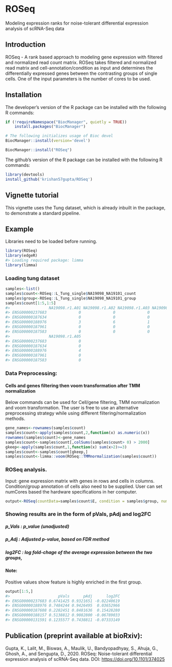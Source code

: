 
<!-- README.md is generated from README.Rmd. Please edit that file -->

# ROSeq

Modeling expression ranks for noise-tolerant differential expression
analysis of scRNA-Seq data

## Introduction

ROSeq - A rank based approach to modeling gene expression with filtered
and normalized read count matrix. ROSeq takes filtered and normalized
read matrix and cell-annotation/condition as input and determines the
differentially expressed genes between the contrasting groups of single
cells. One of the input parameters is the number of cores to be used.

## Installation

The developer’s version of the R package can be installed with the
following R commands:

``` r
if (!requireNamespace("BiocManager", quietly = TRUE))
    install.packages("BiocManager")

# The following initializes usage of Bioc devel
BiocManager::install(version='devel')

BiocManager::install("ROSeq")
```

The github’s version of the R package can be installed with the
following R commands:

``` r
library(devtools)
install_github('krishan57gupta/ROSeq')
```

## Vignette tutorial

This vignette uses the Tung dataset, which is already inbuilt in the
package, to demonstrate a standard pipeline.

## Example

Libraries need to be loaded before running.

``` r
library(ROSeq)
library(edgeR)
#> Loading required package: limma
library(limma)
```

### Loading tung dataset

``` r
samples<-list()
samples$count<-ROSeq::L_Tung_single$NA19098_NA19101_count
samples$group<-ROSeq::L_Tung_single$NA19098_NA19101_group
samples$count[1:5,1:5]
#>                 NA19098.r1.A01 NA19098.r1.A02 NA19098.r1.A03 NA19098.r1.A04
#> ENSG00000237683              0              0              0              1
#> ENSG00000187634              0              0              0              0
#> ENSG00000188976              3              6              1              3
#> ENSG00000187961              0              0              0              0
#> ENSG00000187583              0              0              0              0
#>                 NA19098.r1.A05
#> ENSG00000237683              0
#> ENSG00000187634              0
#> ENSG00000188976              4
#> ENSG00000187961              0
#> ENSG00000187583              0
```

### Data Preprocessing:

#### Cells and genes filtering then voom transformation after TMM normalization

Below commands can be used for Cell/gene filtering, TMM normalization
and voom transformation. The user is free to use an alternative
preprocessing strategy while using different filtering/normalization
methods.

``` r
gene_names<-rownames(samples$count)
samples$count<-apply(samples$count,2,function(x) as.numeric(x))
rownames(samples$count)<-gene_names
samples$count<-samples$count[,colSums(samples$count> 0) > 2000]
gkeep<-apply(samples$count,1,function(x) sum(x>2)>=3)
samples$count<-samples$count[gkeep,]
samples$count<-limma::voom(ROSeq::TMMnormalization(samples$count))
```

### ROSeq analysis.

Input: gene expression matrix with genes in rows and cells in columns.
Condition/group annotation of cells also need to be supplied. User can
set numCores based the hardware specifications in her
computer.

``` r
output<-ROSeq(countData=samples$count$E, condition = samples$group, numCores=1)
```

### Showing results are in the form of pVals, pAdj and log2FC

##### p\_Vals : p\_value (unadjusted)

##### p\_Adj : Adjusted p-value, based on FDR method

##### log2FC : log fold-chage of the average expression between the two groups,

#### Note:

Positive values show feature is highly enriched in the first group.

``` r
output[1:5,]
#>                     pVals      pAdj      log2FC
#> ENSG00000237683 0.6741425 0.9321651 -0.02240619
#> ENSG00000188976 0.7484244 0.9426495  0.03652966
#> ENSG00000187608 0.2282451 0.8481636  0.15428280
#> ENSG00000188157 0.5138812 0.9082800 -0.06789033
#> ENSG00000131591 0.1235577 0.7438811 -0.07333149
```

## Publication (preprint available at bioRxiv):

Gupta, K., Lalit, M., Biswas, A., Maulik, U., Bandyopadhyay, S., Ahuja,
G., Ghosh, A., and Sengupta, D., 2020. ROSeq: Noise-tolerant
differential expression analysis of scRNA-Seq data. DOI:
<https://doi.org/10.1101/374025>
